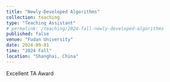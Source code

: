 ```yaml
---
title: "Newly-Developed Algorithms"
collection: teaching
type: "Teaching Assistant"
# permalink: /teaching/2024-fall-newly-developed-algorithms
published: false
venue: "Fudan University"
date: 2024-09-01
time: "2024 Fall"
location: "Shanghai, China"
---
```


Excellent TA Award
